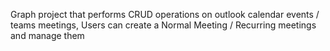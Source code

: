 Graph project that performs CRUD operations on outlook calendar events / teams meetings, Users can create a Normal Meeting / Recurring meetings and manage them
